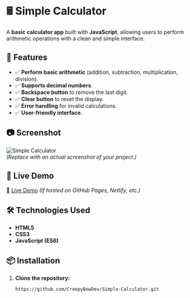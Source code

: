# 🖩 Simple Calculator

A **basic calculator app** built with **JavaScript**, allowing users to perform arithmetic operations with a clean and simple interface.

## 🌟 Features
- ✅ **Perform basic arithmetic** (addition, subtraction, multiplication, division).
- ✅ **Supports decimal numbers**.
- ✅ **Backspace button** to remove the last digit.
- ✅ **Clear button** to reset the display.
- ✅ **Error handling** for invalid calculations.
- ✅ **User-friendly interface**.

## 📷 Screenshot
![Simple Calculator](https://via.placeholder.com/600x300?text=Project+Screenshot)  
*(Replace with an actual screenshot of your project.)*

## 🚀 Live Demo
🔗 [Live Demo](#) *(If hosted on GitHub Pages, Netlify, etc.)*

## 🛠️ Technologies Used
- **HTML5**
- **CSS3**
- **JavaScript (ES6)**

## 📦 Installation
1. **Clone the repository:**
   ```bash
   https://github.com/CreepyBowDev/Simple-Calculator.git

